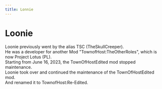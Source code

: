 ```yaml
---
title: Lonnie
---
```

# Loonie

Loonie previously went by the alias TSC (TheSkullCreeper).<br>
He was a developer for another Mod "TownofHost:TheOtherRoles", which is now Project Lotus (PL).<br>
Starting from June 16, 2023, the TownOfHostEdited mod stopped maintenance.<br>
Loonie took over and continued the maintenance of the TownOfHostEdited mod.<br>
And renamed it to TownofHost:Re-Edited.<br>